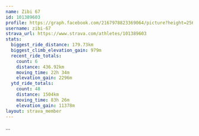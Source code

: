 ```yaml
---
name: Zibi 67
id: 101389603
profile: https://graph.facebook.com/2167978823369064/picture?height=256&width=256
username: zibi-67
strava_url: https://www.strava.com/athletes/101389603
stats:
  biggest_ride_distance: 179.73km
  biggest_climb_elevation_gain: 979m
  recent_ride_totals:
    count: 6
    distance: 436.92km
    moving_time: 22h 34m
    elevation_gain: 2296m
  ytd_ride_totals:
    count: 48
    distance: 1504km
    moving_time: 83h 26m
    elevation_gain: 11378m
layout: strava_member
--- 
```

...
